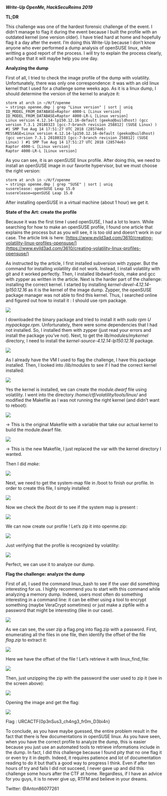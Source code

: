 **_Write-Up OpenMe, HackSecuReims 2019_**



**TL;DR**

This challenge was one of the hardest forensic challenge of the event. I didn’t manage to flag it during the event because I built the profile with an outdated kernel (one version older). I have tried hard at home and hopefully flag it a day after the event. I’m doing this Write-Up because I don’t know anyone who ever performed a dump analysis of openSUSE linux, while writting a good report of the process. I will try to explain the process clearly, and hope that it will maybe help you one day.



**Analyzing the dump**

First of all, I tried to check the image profile of the dump with volatility. Unfortunately, there was only one correspondence: it was with an old linux kernel that I used for a challenge some weeks ago. As it is a linux dump, I should determine the version of the kernel to analyze it:

    storm at arch in ~/H/f/openme
    ↪ strings openme.dmp | grep "Linux version" | sort | uniq
    ID_MODEL_FROM_DATABASE=Raptor 4000-L [Linux version]
    ID_MODEL_FROM_DATABASE=Raptor 4000-LR-L [Linux version]
    Linux version 4.12.14-lp150.12.16-default (geeko@buildhost) (gcc version 7.3.1 20180323 [gcc-7-branch revision 258812] (SUSE Linux) ) #1 SMP Tue Aug 14 17:51:27 UTC 2018 (28574e6)
    MESSAGE=Linux version 4.12.14-lp150.12.16-default (geeko@buildhost) (gcc version 7.3.1 20180323 [gcc-7-branch revision 258812] (SUSE Linux) ) #1 SMP Tue Aug 14 17:51:27 UTC 2018 (28574e6)
    Raptor 4000-L [Linux version]
    Raptor 4000-LR-L [Linux version]

As you can see, it is an openSUSE linux profile. After doing this, we need to install an openSUSE image in our favorite hypervisor, but we must choose the right version:

    storm at arch in ~/H/f/openme
    ↪ strings openme.dmp | grep "SUSE" | sort | uniq
    suserelease: openSUSE Leap 15.0
    suserelease=openSUSE Leap 15.0

After installing openSUSE in a virtual machine (about 1 hour) we get it.



**State of the Art: create the profile**

Because it was the first time I used openSUSE, I had a lot to learn. While searching for how to make an openSUSE profile, I found one article that explains the process but as you will see, it is too old and doesn’t work in our case. The article link is here: [https://www.evild3ad.com/3610/creating-volatility-linux-profiles-opensuse/](https://www.evild3ad.com/3610/creating-volatility-linux-profiles-opensuse/)

As instructed by the article, I first installed subversion with zypper. But the command for installing volatility did not work. Instead, I install volatility with git and it worked perfectly. Then, I installed libdwarf-tools, make and gcc with zypper as written in the article. Next is the harder part of the challenge: installing the correct kernel. I started by installing _kernel-devel-4.12.14-lp150.12.16_ as it is the kernel of the image dump. Zypper, the openSUSE package manager was not able to find this kernel. Thus, I searched online and figured out how to install it : I should use rpm package.

![](images/image1.png)

I downloaded the binary package and tried to install it with _sudo rpm_  _U mypackage.rpm_. Unfortunately, there were some dependencies that I had not installed. So, I installed them with zypper (just read your errors and install the package you’ve not). Next, to get the _lib/modules/mykernel_ directory, I need to install the _kernel-source-4.12.14-lp150.12.16_ package.

![](images/image2.png)

As I already have the VM I used to flag the challenge, I have this package installed. Then, I looked into /_lib/modules_ to see if I had the correct kernel installed:

![](images/image3.png)

Yes the kernel is installed, we can create the _module.dwarf_ file using volatility. I went into the directory /_home/ctf/volatility/tools/linux/_ and modified the Makefile as I was not running the right kernel (and didn’t want to reboot):

![](images/image4.png)

→ This is the original Makefile with a variable that take our actual kernel to build the module.dwarf file.

![](images/image5.png)

→ This is the new Makefile, I just replaced the var with the kernel directory I wanted.

Then I did _make:_

![](images/image6.png)

Next, we need to get the system-map file in /boot to finish our profile. In order to create this file, I simply installed:

![](images/image7.png)

Now we check the /boot dir to see if the system map is present :

![](images/image8.png)

We can now create our profile ! Let’s zip it into openme.zip:

![](images/image9.png)

Just verifying that the profile is recognized by volatility:

![](images/image10.png)

Perfect, we can use it to analyze our dump.



**Flag the challenge: analyze the dump**

First of all, I used the command linux_bash to see if the user did something interesting for us. I highly recommend you to start with this command while analyzing a memory dump. Indeed, users most often do something interesting in a command line: it can be either using a tool to encrypt something (maybe VeraCrypt sometimes) or just make a zipfile with a password that might be interesting (like in our case).

![](images/image11.png)

As we can see, the user zip a flag.png into flag.zip with a password. First, enumerating all the files in one file, then identify the offset of the file _flag.zip_ to extract it:

![](images/image12.png)

Here we have the offset of the file ! Let’s retrieve it with linux_find_file:

![](images/image13.png)

Then, just unzipping the zip with the password the user used to zip it (see in the screen above):

![](images/image14.png)

Opening the image and get the flag:

![](images/image15.png)

Flag : URCACTF{0p3nSus3_ch4ng3_fr0m_D3bi4n}

To conclude, as you have maybe guessed, the entire problem result in the fact that there is few documentations in openSUSE linux. As you have seen, when you have the correct profile to analyze the dump, this is easier because you just use an automated tools to retrieve informations include in the dump. In fact, I did this challenge because I found pity that no one flag it or even try it in depth. Indeed, it requires patience and lot of documentation reading to do it but that’s a good way to progress I think. Even if after ten hours of try and fails I did not succeed, I never gave up and did this challenge some hours after the CTF at home. Regardless, if I have an advice for you guys, it is to never give up, RTFM and believe in your dreams.

Twitter: @Anton86077261